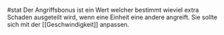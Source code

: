 #stat
Der Angriffsbonus ist ein Wert welcher bestimmt wieviel extra Schaden ausgeteilt wird, wenn eine Einheit eine andere angreift.
Sie sollte sich mit der [[Geschwindigkeit]] anpassen.